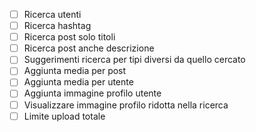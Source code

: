 -[ ] Ricerca utenti
-[ ] Ricerca hashtag
-[ ] Ricerca post solo titoli
-[ ] Ricerca post anche descrizione
-[ ] Suggerimenti ricerca per tipi diversi da quello cercato
-[ ] Aggiunta media per post
-[ ] Aggiunta media per utente
-[ ] Aggiunta immagine profilo utente
-[ ] Visualizzare immagine profilo ridotta nella ricerca
-[ ] Limite upload totale